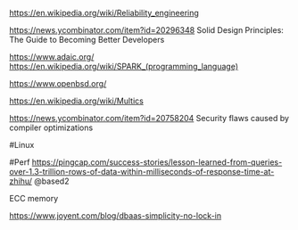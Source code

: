 https://en.wikipedia.org/wiki/Reliability_engineering

https://news.ycombinator.com/item?id=20296348 Solid Design Principles: The Guide to Becoming Better Developers

https://www.adaic.org/
https://en.wikipedia.org/wiki/SPARK_(programming_language)

https://www.openbsd.org/

https://en.wikipedia.org/wiki/Multics

https://news.ycombinator.com/item?id=20758204 Security flaws caused by compiler optimizations

#Linux

#Perf
https://pingcap.com/success-stories/lesson-learned-from-queries-over-1.3-trillion-rows-of-data-within-milliseconds-of-response-time-at-zhihu/
@based2

ECC memory

https://www.joyent.com/blog/dbaas-simplicity-no-lock-in
